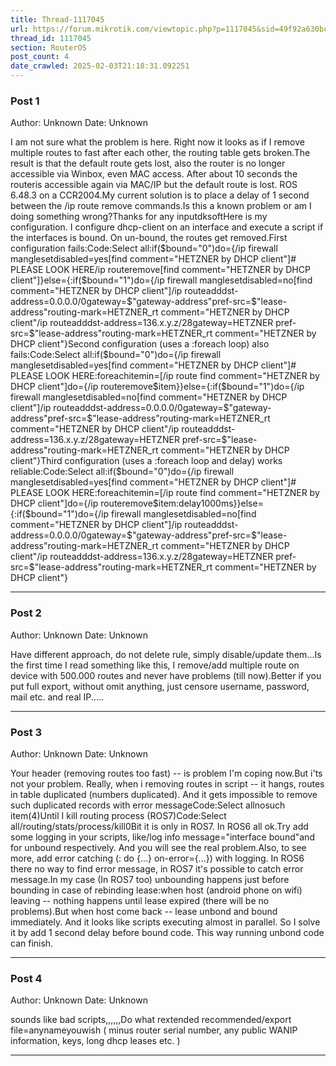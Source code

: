```yaml
---
title: Thread-1117045
url: https://forum.mikrotik.com/viewtopic.php?p=1117045&sid=49f92a630bc7970d8ca50523be880e8f#p1117045
thread_id: 1117045
section: RouterOS
post_count: 4
date_crawled: 2025-02-03T21:18:31.092251
---
```


### Post 1
Author: Unknown
Date: Unknown

I am not sure what the problem is here. Right now it looks as if I remove multiple routes to fast after each other, the routing table gets broken.The result is that the default route gets lost, also the router is no longer accessible via Winbox, even MAC access. After about 10 seconds the routeris accessible again via MAC/IP but the default route is lost. ROS 6.48.3 on a CCR2004.My current solution is to place a delay of 1 second between the /ip route remove commands.Is this a known problem or am I doing something wrong?Thanks for any inputdksoftHere is my configuration. I configure dhcp-client on an interface and execute a script if the interfaces is bound. On un-bound, the routes get removed.First configuration fails:Code:Select all:if($bound="0")do={/ip firewall manglesetdisabled=yes[find comment="HETZNER by DHCP client"]# PLEASE LOOK HERE/ip routeremove[find comment="HETZNER by DHCP client"]}else={:if($bound="1")do={/ip firewall manglesetdisabled=no[find comment="HETZNER by DHCP client"]/ip routeadddst-address=0.0.0.0/0gateway=$"gateway-address"pref-src=$"lease-address"routing-mark=HETZNER_rt comment="HETZNER by DHCP client"/ip routeadddst-address=136.x.y.z/28gateway=HETZNER pref-src=$"lease-address"routing-mark=HETZNER_rt comment="HETZNER by DHCP client"}Second configuration (uses a :foreach loop) also fails:Code:Select all:if($bound="0")do={/ip firewall manglesetdisabled=yes[find comment="HETZNER by DHCP client"]# PLEASE LOOK HERE:foreachitemin=[/ip route find comment="HETZNER by DHCP client"]do={/ip routeremove$item}}else={:if($bound="1")do={/ip firewall manglesetdisabled=no[find comment="HETZNER by DHCP client"]/ip routeadddst-address=0.0.0.0/0gateway=$"gateway-address"pref-src=$"lease-address"routing-mark=HETZNER_rt comment="HETZNER by DHCP client"/ip routeadddst-address=136.x.y.z/28gateway=HETZNER pref-src=$"lease-address"routing-mark=HETZNER_rt comment="HETZNER by DHCP client"}Third configuration (uses a :foreach loop and delay) works reliable:Code:Select all:if($bound="0")do={/ip firewall manglesetdisabled=yes[find comment="HETZNER by DHCP client"]# PLEASE LOOK HERE:foreachitemin=[/ip route find comment="HETZNER by DHCP client"]do={/ip routeremove$item:delay1000ms}}else={:if($bound="1")do={/ip firewall manglesetdisabled=no[find comment="HETZNER by DHCP client"]/ip routeadddst-address=0.0.0.0/0gateway=$"gateway-address"pref-src=$"lease-address"routing-mark=HETZNER_rt comment="HETZNER by DHCP client"/ip routeadddst-address=136.x.y.z/28gateway=HETZNER pref-src=$"lease-address"routing-mark=HETZNER_rt comment="HETZNER by DHCP client"}

---
### Post 2
Author: Unknown
Date: Unknown

Have different approach, do not delete rule, simply disable/update them...Is the first time I read something like this, I remove/add multiple route on device with 500.000 routes and never have problems (till now).Better if you put full export, without omit anything, just censore username, password, mail etc. and real IP.....

---
### Post 3
Author: Unknown
Date: Unknown

Your header (removing routes too fast)  -- is problem I'm coping now.But i'ts not your problem. Really, when i removing routes in script -- it hangs, routes in table duplicated (numbers duplicated). And it gets impossible to remove such duplicated records with error messageCode:Select allnosuch item(4)Until I kill routing process (ROS7)Code:Select all/routing/stats/process/kill0Bit it is only in ROS7. In ROS6 all ok.Try add some logging in your scripts, like/log info message="interface bound"and for unbound respectively. And you will see the real problem.Also, to see more, add error catching (: do {...} on-error={...}) with logging. In ROS6 there no way to find error message, in ROS7 it's possible to catch error message.In my case (In ROS7 too)  unbounding happens just before bounding in case of rebinding lease:when host (android phone on wifi) leaving -- nothing happens until lease expired (there will be no problems).But when host come back -- lease unbond and bound immediately. And it looks like scripts executing almost in parallel. So I solve it by add 1 second delay before bound code. This way running unbond code can finish.

---
### Post 4
Author: Unknown
Date: Unknown

sounds like bad scripts,,,,,,Do what rextended recommended/export file=anynameyouwish ( minus router serial number, any public WANIP information, keys, long dhcp leases etc. )

---
